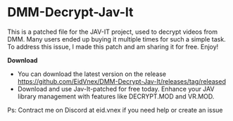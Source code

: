 # DMM-Decrypt-Jav-It
This is a patched file for the JAV-IT project, used to decrypt videos from DMM. Many users ended up buying it multiple times for such a simple task. To address this issue, I made this patch and am sharing it for free. Enjoy!

**Download**
- You can download the latest version on the release https://github.com/EidVnex/DMM-Decrypt-Jav-It/releases/tag/released
- Download and use Jav-It-patched for free today. Enhance your JAV library management with features like DECRYPT.MOD and VR.MOD. 

Ps: Contract me on Discord at eid.vnex if you need help or create an issue
